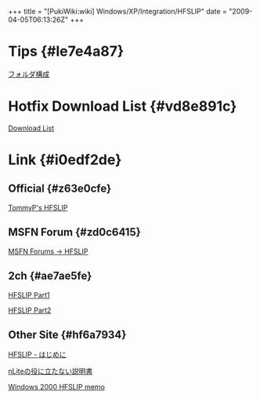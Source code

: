 +++
title = "[PukiWiki:wiki] Windows/XP/Integration/HFSLIP"
date = "2009-04-05T06:13:26Z"
+++


# Tips  {#le7e4a87}
[フォルダ構成](/archive/wiki/Windows/XP/Integration/HFSLIP/Folder/ "フォルダ構成")

# Hotfix Download List  {#vd8e891c}
[Download List](/archive/wiki/Windows/XP/Integration/HFSLIP/List/ "Download List")

# Link  {#i0edf2de}

## Official  {#z63e0cfe}
[TommyP's HFSLIP](http://hfslip.org/ "TommyP's HFSLIP")

## MSFN Forum  {#zd0c6415}
[MSFN Forums -> HFSLIP](http://www.msfn.org/board/index.php?showforum=129 "MSFN Forums -> HFSLIP")

## 2ch  {#ae7ae5fe}
[HFSLIP Part1](http://pc11.2ch.net/test/read.cgi/win/1154003862/l50 "HFSLIP Part1")

[HFSLIP Part2](http://pc11.2ch.net/test/read.cgi/win/1173156527/l50 "HFSLIP Part2")

## Other Site  {#hf6a7934}
[HFSLIP - はじめに](http://www.hrt.dis.titech.ac.jp/~sera/hfslip/introduction.html "HFSLIP - はじめに")

[nLiteの役に立たない説明書](http://vols.nobody.jp/hfslip.html "nLiteの役に立たない説明書")

[Windows 2000 HFSLIP memo](http://ecl.info.kindai.ac.jp/~sumi/memo.html "Windows 2000 HFSLIP memo")
